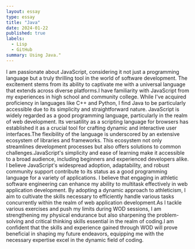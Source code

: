```yaml
---
layout: essay
type: essay
title: "Java"
date: 2024-01-22
published: true
labels:
  - Lisp
  - GitHub
summary: Using Java."
---
```

I am passionate about JavaScript, considering it not just a programming language but a
truly thrilling tool in the world of software development. The excitement stems from its ability to
captivate me with a universal language that extends across diverse platforms.I have familiarity
with JavaScript from my experiences in high school and community college. While I've acquired
proficiency in languages like C++ and Python, I find Java to be particularly accessible due to its
simplicity and straightforward nature.
JavaScript is widely regarded as a good programming language, particularly in the realm
of web development. Its versatility as a scripting language for browsers has established it as a
crucial tool for crafting dynamic and interactive user interfaces.The flexibility of the language is
underscored by an extensive ecosystem of libraries and frameworks. This ecosystem not only
streamlines development processes but also offers solutions to common challenges.JavaScript's
simplicity and ease of learning make it accessible to a broad audience, including beginners and
experienced developers alike. I believe JavaScript's widespread adoption, adaptability, and robust
community support contribute to its status as a good programming language for a variety of
applications.
I believe that engaging in athletic software engineering can enhance my ability to
multitask effectively in web application development. By adopting a dynamic approach to
athleticism, I aim to cultivate the skills necessary to efficiently handle various tasks concurrently
within the realm of web application development.As I tackle various exercises and push my
limits during WOD sessions, I am strengthening my physical endurance but also sharpening the
problem-solving and critical thinking skills essential in the realm of coding.I am confident that
the skills and experience gained through WOD will prove beneficial in shaping my future
endeavors, equipping me with the necessary expertise excel in the dynamic field of coding.


